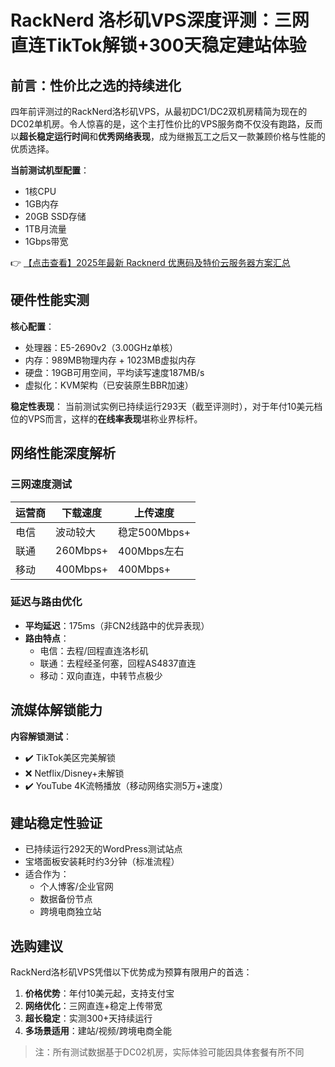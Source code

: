 # RackNerd 洛杉矶VPS深度评测：三网直连TikTok解锁+300天稳定建站体验

## 前言：性价比之选的持续进化
四年前评测过的RackNerd洛杉矶VPS，从最初DC1/DC2双机房精简为现在的DC02单机房。令人惊喜的是，这个主打性价比的VPS服务商不仅没有跑路，反而以**超长稳定运行时间**和**优秀网络表现**，成为继搬瓦工之后又一款兼顾价格与性能的优质选择。

**当前测试机型配置**：
- 1核CPU
- 1GB内存
- 20GB SSD存储
- 1TB月流量
- 1Gbps带宽

👉 [【点击查看】2025年最新 Racknerd 优惠码及特价云服务器方案汇总](https://bit.ly/Rack_Nerd)

## 硬件性能实测
**核心配置**：
- 处理器：E5-2690v2（3.00GHz单核）
- 内存：989MB物理内存 + 1023MB虚拟内存
- 硬盘：19GB可用空间，平均读写速度187MB/s
- 虚拟化：KVM架构（已安装原生BBR加速）

**稳定性表现**：
当前测试实例已持续运行293天（截至评测时），对于年付10美元档位的VPS而言，这样的**在线率表现**堪称业界标杆。

## 网络性能深度解析
### 三网速度测试
| 运营商 | 下载速度       | 上传速度      |
|--------|----------------|---------------|
| 电信   | 波动较大       | 稳定500Mbps+  |
| 联通   | 260Mbps+       | 400Mbps左右   |
| 移动   | 400Mbps+       | 400Mbps+      |

### 延迟与路由优化
- **平均延迟**：175ms（非CN2线路中的优异表现）
- **路由特点**：
  - 电信：去程/回程直连洛杉矶
  - 联通：去程经圣何塞，回程AS4837直连
  - 移动：双向直连，中转节点极少

## 流媒体解锁能力
**内容解锁测试**：
- ✔️ TikTok美区完美解锁
- ❌ Netflix/Disney+未解锁
- ✔️ YouTube 4K流畅播放（移动网络实测5万+速度）

## 建站稳定性验证
- 已持续运行292天的WordPress测试站点
- 宝塔面板安装耗时约3分钟（标准流程）
- 适合作为：
  - 个人博客/企业官网
  - 数据备份节点
  - 跨境电商独立站

## 选购建议
RackNerd洛杉矶VPS凭借以下优势成为预算有限用户的首选：
1. **价格优势**：年付10美元起，支持支付宝
2. **网络优化**：三网直连+稳定上传带宽
3. **超长稳定**：实测300+天持续运行
4. **多场景适用**：建站/视频/跨境电商全能

> 注：所有测试数据基于DC02机房，实际体验可能因具体套餐有所不同